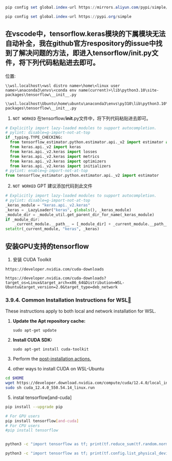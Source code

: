 ```powershell
pip config set global.index-url https://mirrors.aliyun.com/pypi/simple/

pip config set global.index-url https://pypi.org/simple

```

## 在vscode中，tensorflow.keras模块的下属模块无法自动补全，我在github官方respository的issue中找到了解决问题的方法，即进入tensorflow/__init__.py文件，将下列代码粘贴进去即可。

位置:
```shell
\\wsl.localhost\<wsl distro name>\home\<linux user name>\anaconda3\envs\<conda env name(current)>\lib\python3.10\site-packages\tensorflow\__init__.py
```
```shell
\\wsl.localhost\Ubuntu\home\ubuntu\anaconda3\envs\py310\lib\python3.10\site-packages\tensorflow\__init__.py
```


1. ``` NOT WORKED ``` 在tensorflow/__init__.py文件中，将下列代码粘贴进去即可。
```python
# Explicitly import lazy-loaded modules to support autocompletion.
# pylint: disable=g-import-not-at-top
if _typing.TYPE_CHECKING:
  from tensorflow_estimator.python.estimator.api._v2 import estimator as estimator
  from keras.api._v2 import keras
  from keras.api._v2.keras import losses
  from keras.api._v2.keras import metrics
  from keras.api._v2.keras import optimizers
  from keras.api._v2.keras import initializers
# pylint: enable=g-import-not-at-top
from tensorflow_estimator.python.estimator.api._v2 import estimator
```

2. ``` NOT WORKED ``` GPT 建议添加代码到此文件
```python
# Explicitly import lazy-loaded modules to support autocompletion.
# pylint: disable=g-import-not-at-top
_keras_module = "keras.api._v2.keras"
_keras = _LazyLoader("keras", globals(), _keras_module)
_module_dir = _module_util.get_parent_dir_for_name(_keras_module)
if _module_dir:
    _current_module.__path__ = [_module_dir] + _current_module.__path__
setattr(_current_module, "keras", _keras)
```

## 安装GPU支持的tensorflow 

1. 安装 CUDA Toolkit

```
https://developer.nvidia.com/cuda-downloads

https://developer.nvidia.com/cuda-downloads?target_os=Linux&target_arch=x86_64&Distribution=WSL-Ubuntu&target_version=2.0&target_type=deb_network

```
 

### 3.9.4. Common Installation Instructions for WSL[](https://docs.nvidia.com/cuda/cuda-installation-guide-linux/index.html#common-installation-instructions-for-wsl#common-installation-instructions-for-wsl "Permalink to this headline")

These instructions apply to both local and network installation for WSL.

1.  **Update the Apt repository cache:**
    
    ```
    sudo apt-get update
    ```

2.  **Install CUDA SDK:**
    
    ```
    sudo apt-get install cuda-toolkit
    ```

3.  Perform the [post-installation actions.](https://docs.nvidia.com/cuda/cuda-installation-guide-linux/index.html#common-installation-instructions-for-wslindex.html#post-installation-actions)


4. other ways to install CUDA on WSL-Ubuntu

```bash
cd $HOME
wget https://developer.download.nvidia.com/compute/cuda/12.4.0/local_installers/cuda_12.4.0_550.54.14_linux.run
sudo sh cuda_12.4.0_550.54.14_linux.run
```

5. instal tensorflow[and-cuda]
```bash
pip install --upgrade pip

# For GPU users
pip install tensorflow[and-cuda]
# For CPU users
#pip install tensorflow


python3 -c "import tensorflow as tf; print(tf.reduce_sum(tf.random.normal([1000, 1000])))"

python3 -c "import tensorflow as tf; print(tf.config.list_physical_devices('GPU'))"

```


